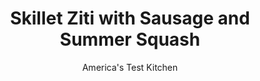 ---
layout: ../../layouts/MarkdownPostLayout.astro
title: Skillet Ziti with Sausage and Summer Squash
author: America's Test Kitchen
pubDate: 2023-03-15
description: "Cooking the pasta right in the sauce infuses it with flavor and restricts the cooking to one pan."
image_url: https://res.cloudinary.com/hksqkdlah/image/upload/ar_1:1,c_fill,dpr_2.0,f_auto,fl_lossy.progressive.strip_profile,g_faces:auto,q_auto:low,w_344/21472_sfs-skillet-ziti-with-sausage-and-summer-squash-017
tags: ["Main Courses","Pasta","Weeknight"]
calories: 3705
protein: 57
carbohydrates: 81
fats: 
fiber: 6
ingredients: ["12 ounces, sweet Italian sausage, casings removed and sausage broken into 1-inch pieces","1 pound yellow, summer squash, halved lengthwise and sliced 1/4 inch thick","2 1/2 cups, chicken broth","1 (14.5-ounce), can diced tomatoes","12 ounces (3 3/4 cups), ziti",", Salt and pepper","2 ounces, Parmesan cheese, grated (1 cup)","1/2 cup torn, fresh basil"]
serves: 4
time: "30 minutes"
instructions: ["Cook sausage in 12-inch nonstick skillet over medium-high heat, stirring occasionally, until lightly browned, about 5 minutes. Add squash and cook until beginning to brown, about 3 minutes.","Add broth, tomatoes and their juice, pasta, and 1/2 teaspoon salt to skillet and bring to boil. Reduce heat to medium-low, cover, and simmer, stirring occasionally, until pasta is al dente, about 15 minutes.","Stir 1/2 cup Parmesan into pasta. Season with salt and pepper to taste. Top with remaining 1/2 cup Parmesan, cover, remove from heat, and let stand until cheese is melted, about 1 minute. Sprinkle with basil and serve."]
nutrition: ["1336 mg Potassium","725 mg Phosphorus","555 mg Calcium","4 mg Iron","124 mg Magnesium","1858 mg Sodium","5 mg Zinc","41 g Fat","11 mg Niacin (B3)","15 g Monounsaturated","5 g Polyunsaturated","1 mg Thiamin (B1)","33 mg Vitamin C","1 µg Vitamin D","114 mg Cholesterol","16 g Saturated","6 g Fiber","73 µg Folate (food)","10 g Sugars","23 µg Vitamin K","474 g Water","81 g Carbs","73 µg Folate equivalent (total)","57 g Protein","1 mg Vitamin E","2 µg Vitamin B12","143 µg Vitamin A","926 kcal Energy","3705 calories"]
notes: "You can substitute hot Italian sausage for the sweet."
---